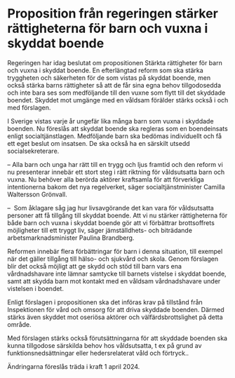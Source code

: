 # Proposition från regeringen stärker rättigheterna för barn och vuxna i skyddat boende

Regeringen har idag beslutat om propositionen Stärkta rättigheter för barn och vuxna i skyddat boende. En efterlängtad reform som ska stärka tryggheten och säkerheten för de som vistas på skyddat boende, men också stärka barns rättigheter så att de får sina egna behov tillgodosedda och inte bara ses som medföljande till den vuxne som flytt till det skyddade boendet. Skyddet mot umgänge med en våldsam förälder stärks också i och med förslagen.

I Sverige vistas varje år ungefär lika många barn som vuxna i skyddade boenden. Nu föreslås att skyddat boende ska regleras som en boendeinsats enligt socialtjänstlagen. Medföljande barn ska bedömas individuellt och få ett eget beslut om insatsen. De ska också ha en särskilt utsedd socialsekreterare.

– Alla barn och unga har rätt till en trygg och ljus framtid och den reform vi nu presenterar innebär ett stort steg i rätt riktning för våldsutsatta barn och vuxna. Nu behöver alla berörda aktörer kraftsamla för att förverkliga intentionerna bakom det nya regelverket, säger socialtjänstminister Camilla Waltersson Grönvall.

–  Som åklagare såg jag hur livsavgörande det kan vara för våldsutsatta personer att få tillgång till skyddat boende. Att vi nu stärker rättigheterna för både barn och vuxna i skyddat boende gör att vi förbättrar brottsoffrets möjligheter till ett tryggt liv, säger jämställdhets- och biträdande arbetsmarknadsminister Paulina Brandberg.

Reformen innebär flera förbättringar för barn i denna situation, till exempel när det gäller tillgång till hälso- och sjukvård och skola. Genom förslagen blir det också möjligt att ge skydd och stöd till barn vars ena vårdnadshavare inte lämnar samtycke till barnets vistelse i skyddat boende, samt att skydda barn mot kontakt med en våldsam vårdnadshavare under vistelsen i boendet.

Enligt förslagen i propositionen ska det införas krav på tillstånd från Inspektionen för vård och omsorg för att driva skyddade boenden. Därmed stärks även skyddet mot oseriösa aktörer och välfärdsbrottslighet på detta område.

Med förslagen stärks också förutsättningarna för att skyddade boenden ska kunna tillgodose särskilda behov hos våldsutsatta, t ex på grund av funktionsnedsättningar eller hedersrelaterat våld och förtryck..

Ändringarna föreslås träda i kraft 1 april 2024.

